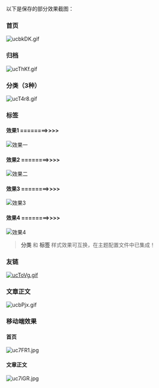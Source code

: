 以下是保存的部分效果截图：

### 首页

![ucbkDK.gif](https://s2.ax1x.com/2019/10/06/ucbkDK.gif)

### 归档

![ucThKf.gif](https://s2.ax1x.com/2019/10/06/ucThKf.gif)

### 分类（3种）

![ucT4r8.gif](https://s2.ax1x.com/2019/10/06/ucT4r8.gif)

### 标签

#### 效果1 ========>>>>

![效果一](https://s2.ax1x.com/2019/09/23/uPQwTA.gif)

#### 效果2 ========>>>>

![效果二](https://s2.ax1x.com/2019/09/23/uPtOFe.png)

#### 效果3 ========>>>>

![效果3](https://s2.ax1x.com/2019/09/24/uABKAA.gif)

#### 效果4 ========>>>>

![效果4](https://s2.ax1x.com/2019/10/06/ucbFu6.gif)

> **分类** 和 **标签** 样式效果可互换，在主题配置文件中已集成！

### 友链

[![ucToVg.gif](https://s2.ax1x.com/2019/10/06/ucToVg.gif)](https://imgchr.com/i/ucToVg)

### 文章正文

![ucbPjx.gif](https://s2.ax1x.com/2019/10/06/ucbPjx.gif)

### 移动端效果

#### 首页

![uc7FR1.jpg](https://s2.ax1x.com/2019/10/06/uc7FR1.jpg)

#### 文章正文

![uc7iGR.jpg](https://s2.ax1x.com/2019/10/06/uc7iGR.jpg)
